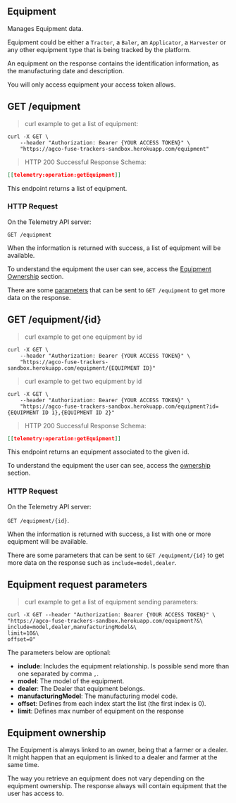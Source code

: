 ## Equipment

Manages Equipment data.

Equipment could be either a `Tractor`, a `Baler`, an `Applicator`, a `Harvester` or any
other equipment type that is being tracked by the platform.

An equipment on the response contains the identification information, as the
manufacturing date and description.

You will only access equipment your access token allows.

## GET /equipment

> curl example to get a list of equipment:

```shell
curl -X GET \
    --header "Authorization: Bearer {YOUR ACCESS TOKEN}" \
    "https://agco-fuse-trackers-sandbox.herokuapp.com/equipment"
```

> HTTP 200 Successful Response Schema:

```json
[[telemetry:operation:getEquipment]]
```

This endpoint returns a list of equipment.

### HTTP Request

On the Telemetry API server:

`GET /equipment`

When the information is returned with success, a list of equipment will be available.

To understand the equipment the user can see, access the [Equipment Ownership](#equipment-ownership) section.

There are some [parameters](#equipment-request-parameters) that can be sent to `GET /equipment` to get more data on the response.

## GET /equipment/{id}

> curl example to get one equipment by id

```shell
curl -X GET \
    --header "Authorization: Bearer {YOUR ACCESS TOKEN}" \
    "https://agco-fuse-trackers-sandbox.herokuapp.com/equipment/{EQUIPMENT ID}"
```

> curl example to get two equipment by id

```shell
curl -X GET \
    --header "Authorization: Bearer {YOUR ACCESS TOKEN}" \
    "https://agco-fuse-trackers-sandbox.herokuapp.com/equipment?id={EQUIPMENT ID 1},{EQUIPMENT ID 2}"
```

> HTTP 200 Successful Response Schema:

```json
[[telemetry:operation:getEquipment]]
```

This endpoint returns an equipment associated to the given id.

To understand the equipment the user can see, access the [ownership](#equipment-ownership) section.

### HTTP Request

On the Telemetry API server:

`GET /equipment/{id}`.

When the information is returned with success, a list with one or more equipment will be available.

There are some parameters that can be sent to `GET /equipment/{id}` to get more data on the response such as `include=model,dealer`.

## Equipment request parameters

> curl example to get a list of equipment sending parameters:

```shell
curl -X GET --header "Authorization: Bearer {YOUR ACCESS TOKEN}" \
"https://agco-fuse-trackers-sandbox.herokuapp.com/equipment?&\
include=model,dealer,manufacturingModel&\
limit=10&\
offset=0"
```

The parameters below are optional:

- **include**: Includes the equipment relationship. Is possible send more than one separated by comma `,`.
 - **model**: The model of the equipment.
 - **dealer**: The Dealer that equipment belongs.
 - **manufacturingModel**: The manufacturing model code.
- **offset**: Defines from each index start the list (the first index is 0).
- **limit**: Defines max number of equipment on the response


## Equipment ownership

The Equipment is always linked to an owner, being that a farmer or a dealer.
It might happen that an equipment is linked to a dealer and farmer at the same time.

The way you retrieve an equipment does not vary depending on the equipment ownership.
The response always will contain equipment that the user has access to.
